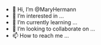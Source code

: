 - 👋 Hi, I’m @MaryHermann
- 👀 I’m interested in ...
- 🌱 I’m currently learning ...
- 💞️ I’m looking to collaborate on ...
- 📫 How to reach me ...

<!---
MaryHermann/MaryHermann is a ✨ special ✨ repository because its `README.md` (this file) appears on your GitHub profile.
You can click the Preview link to take a look at your changes.
--->

